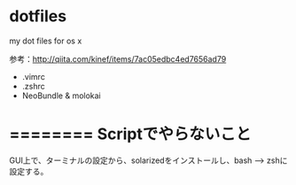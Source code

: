 dotfiles
========

my dot files for os x

参考：http://qiita.com/kinef/items/7ac05edbc4ed7656ad79

- .vimrc
- .zshrc
- NeoBundle & molokai

========
Scriptでやらないこと
========
GUI上で、ターミナルの設定から、solarizedをインストールし、bash --> zshに設定する。
